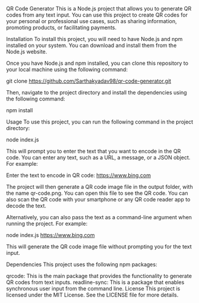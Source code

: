 QR Code Generator
This is a Node.js project that allows you to generate QR codes from any text input. You can use this project to create QR codes for your personal or professional use cases, such as sharing information, promoting products, or facilitating payments.

Installation
To install this project, you will need to have Node.js and npm installed on your system. You can download and install them from the Node.js website.

Once you have Node.js and npm installed, you can clone this repository to your local machine using the following command:

git clone https://github.com/Sarthakyadav98/qr-code-generator.git

Then, navigate to the project directory and install the dependencies using the following command:

npm install

Usage
To use this project, you can run the following command in the project directory:

node index.js

This will prompt you to enter the text that you want to encode in the QR code. You can enter any text, such as a URL, a message, or a JSON object. For example:

Enter the text to encode in QR code: https://www.bing.com

The project will then generate a QR code image file in the output folder, with the name qr-code.png. You can open this file to see the QR code. You can also scan the QR code with your smartphone or any QR code reader app to decode the text.

Alternatively, you can also pass the text as a command-line argument when running the project. For example:

node index.js https://www.bing.com

This will generate the QR code image file without prompting you for the text input.

Dependencies
This project uses the following npm packages:

qrcode: This is the main package that provides the functionality to generate QR codes from text inputs.
readline-sync: This is a package that enables synchronous user input from the command line.
License
This project is licensed under the MIT License. See the LICENSE file for more details.
